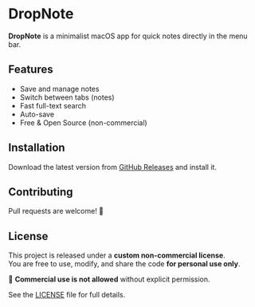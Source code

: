 # DropNote

**DropNote** is a minimalist macOS app for quick notes directly in the menu bar.

## Features
- Save and manage notes  
- Switch between tabs (notes)  
- Fast full-text search  
- Auto-save
- Free & Open Source (non-commercial)  

## Installation
Download the latest version from [GitHub Releases](https://github.com/yourrepo/dropnote/releases) and install it.

## Contributing
Pull requests are welcome! 📝  

## License
This project is released under a **custom non-commercial license**.  
You are free to use, modify, and share the code **for personal use only**.  

🚫 **Commercial use is not allowed** without explicit permission.  

See the [LICENSE](./LICENSE) file for full details.  
